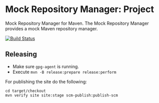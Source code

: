 # Mock Repository Manager: Project

Mock Repository Manager for Maven. The Mock Repository Manager provides a mock Maven
repository manager.
 
[![Build Status](https://travis-ci.org/mojohaus/mrm.svg?branch=master)](https://travis-ci.org/mojohaus/mrm)

## Releasing

* Make sure `gpg-agent` is running.
* Execute `mvn -B release:prepare release:perform`

For publishing the site do the following:

```
cd target/checkout
mvn verify site site:stage scm-publish:publish-scm
```
